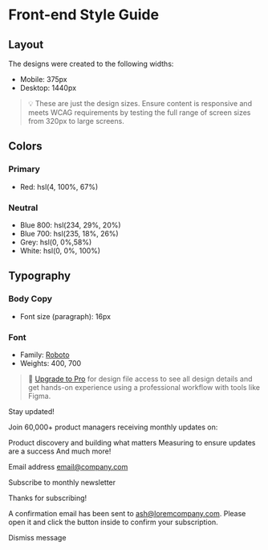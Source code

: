 # Front-end Style Guide

## Layout

The designs were created to the following widths:

- Mobile: 375px
- Desktop: 1440px

> 💡 These are just the design sizes. Ensure content is responsive and meets WCAG requirements by testing the full range of screen sizes from 320px to large screens.

## Colors

### Primary

- Red: hsl(4, 100%, 67%)

### Neutral

- Blue 800: hsl(234, 29%, 20%)
- Blue 700: hsl(235, 18%, 26%)
- Grey: hsl(0, 0%,58%)
- White: hsl(0, 0%, 100%)

## Typography

### Body Copy

- Font size (paragraph): 16px

### Font

- Family: [Roboto](https://fonts.google.com/specimen/Roboto)
- Weights: 400, 700

> 💎 [Upgrade to Pro](https://www.frontendmentor.io/pro?ref=style-guide) for design file access to see all design details and get hands-on experience using a professional workflow with tools like Figma.


  <!-- Sign-up form start -->

  Stay updated!

  Join 60,000+ product managers receiving monthly updates on:

  Product discovery and building what matters
  Measuring to ensure updates are a success
  And much more!

  Email address
  email@company.com

  Subscribe to monthly newsletter

  <!-- Sign-up form end -->

  <!-- Success message start -->

  Thanks for subscribing!

  A confirmation email has been sent to ash@loremcompany.com. 
  Please open it and click the button inside to confirm your subscription.

  Dismiss message

  <!-- Success message end -->
  